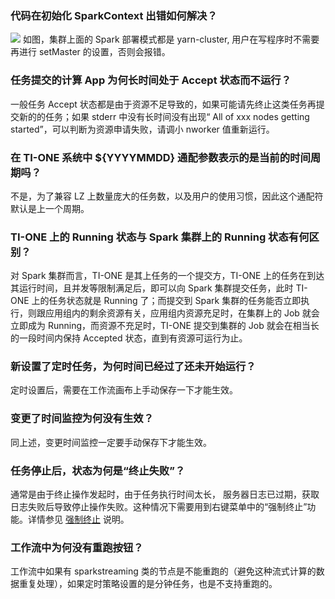 ### 代码在初始化 SparkContext 出错如何解决？
![](https://main.qcloudimg.com/raw/11572e562c23f0d1213949e7177765dc.png)
如图，集群上面的 Spark 部署模式都是 yarn-cluster, 用户在写程序时不需要再进行 setMaster 的设置，否则会报错。

### 任务提交的计算 App 为何长时间处于 Accept 状态而不运行？
一般任务 Accept 状态都是由于资源不足导致的，如果可能请先终止这类任务再提交新的的任务；如果 stderr 中没有长时间没有出现“ All of xxx nodes getting started”，可以判断为资源申请失败，请调小 nworker 值重新运行。

### 在 TI-ONE 系统中 ${YYYYMMDD} 通配参数表示的是当前的时间周期吗？
不是，为了兼容 LZ 上数量庞大的任务数，以及用户的使用习惯，因此这个通配符默认是上一个周期。

### TI-ONE 上的 Running 状态与 Spark 集群上的 Running 状态有何区别？
对 Spark 集群而言，TI-ONE 是其上任务的一个提交方，TI-ONE 上的任务在到达其运行时间，且并发等限制满足后，即可以向 Spark 集群提交任务，此时 TI-ONE 上的任务状态就是 Running 了；而提交到 Spark 集群的任务能否立即执行，则跟应用组内的剩余资源有关，应用组内资源充足时，在集群上的 Job 就会立即成为 Running，而资源不充足时，TI-ONE 提交到集群的 Job 就会在相当长的一段时间内保持 Accepted 状态，直到有资源可运行为止。

### 新设置了定时任务，为何时间已经过了还未开始运行？
定时设置后，需要在工作流画布上手动保存一下才能生效。

### 变更了时间监控为何没有生效？
同上述，变更时间监控一定要手动保存下才能生效。

### 任务停止后，状态为何是“终止失败”？
通常是由于终止操作发起时，由于任务执行时间太长， 服务器日志已过期，获取日志失败后导致停止操作失败。这种情况下需要用到右键菜单中的“强制终止”功能。详情参见 [强制终止](https://cloud.tencent.com/document/product/851/17080#.E5.BC.BA.E5.88.B6.E7.BB.88.E6.AD.A2) 说明。

### 工作流中为何没有重跑按钮？
工作流中如果有 sparkstreaming 类的节点是不能重跑的（避免这种流式计算的数据重复处理），如果定时策略设置的是分钟任务，也是不支持重跑的。
